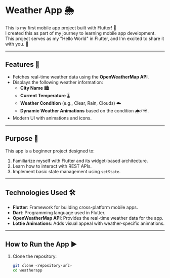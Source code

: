 # Weather App 🌦️

This is my first mobile app project built with Flutter! 🚀  
I created this as part of my journey to learning mobile app development. This project serves as my "Hello World" in Flutter, and I'm excited to share it with you. 🎉

---

## Features 📱
- Fetches real-time weather data using the **OpenWeatherMap API**.
- Displays the following weather information:
  - **City Name** 🏙️
  - **Current Temperature** 🌡️
  - **Weather Condition** (e.g., Clear, Rain, Clouds) ☁️
  - **Dynamic Weather Animations** based on the condition 🌧️⚡☀️.
- Modern UI with animations and icons.

---

## Purpose 🎯
This app is a beginner project designed to:
1. Familiarize myself with Flutter and its widget-based architecture.
2. Learn how to interact with REST APIs.
3. Implement basic state management using `setState`.

---

## Technologies Used 🛠️
- **Flutter**: Framework for building cross-platform mobile apps.
- **Dart**: Programming language used in Flutter.
- **OpenWeatherMap API**: Provides the real-time weather data for the app.
- **Lottie Animations**: Adds visual appeal with weather-specific animations.

---

## How to Run the App ▶️
1. Clone the repository:
   ```bash
   git clone <repository-url>
   cd weatherapp
